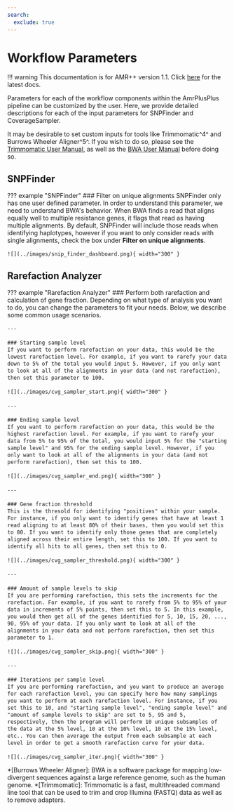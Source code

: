 ```yaml
---
search:
  exclude: true
---
```


# Workflow Parameters

!!! warning
    This documentation is for AMR++ version 1.1. Click [here](./../latest/introduction.md) for the latest docs.

Parameters for each of the workflow components within the AmrPlusPlus pipeline can be customized by the user. Here, we provide detailed descriptions for each of the input parameters for SNPFinder and CoverageSampler.

It may be desirable to set custom inputs for tools like Trimmomatic^4^ and Burrows Wheeler Aligner^5^. If you wish to do so, please see the [Trimmomatic User Manual](http://www.usadellab.org/cms/uploads/supplementary/Trimmomatic/TrimmomaticManual_V0.32.pdf), as well as the [BWA User Manual](http://bio-bwa.sourceforge.net/bwa.shtml) before doing so.

## SNPFinder
??? example "SNPFinder"
    ### Filter on unique alignments
    SNPFinder only has one user defined parameter. In order to understand this parameter, we need to understand BWA's behavior. When BWA finds a read that aligns equally well to multiple resistance genes, it flags that read as having multiple alignments. By default, SNPFinder will include those reads when identifying haplotypes, however if you want to only consider reads with single alignments, check the box under **Filter on unique alignments**.

    ![](../images/snip_finder_dashboard.png){ width="300" }

## Rarefaction Analyzer
??? example "Rarefaction Analyzer"
    ### Perform both rarefaction and calculation of gene fraction.
    Depending on what type of analysis you want to do, you can change the parameters to fit your needs. Below, we describe some common usage scenarios.

    ---

    ### Starting sample level
    If you want to perform rarefaction on your data, this would be the lowest rarefaction level. For example, if you want to rarefy your data down to 5% of the total you would input 5. However, if you only want to look at all of the alignments in your data (and not rarefaction), then set this parameter to 100.

    ![](../images/cvg_sampler_start.png){ width="300" }

    ---

    ### Ending sample level
    If you want to perform rarefaction on your data, this would be the highest rarefaction level. For example, if you want to rarefy your data from 5% to 95% of the total, you would input 5% for the "starting sample level" and 95% for the ending sample level. However, if you only want to look at all of the alignments in your data (and not perform rarefaction), then set this to 100.

    ![](../images/cvg_sampler_end.png){ width="300" }

    ---

    ### Gene fraction threshold
    This is the thresold for identifying "positives" within your sample. For instance, if you only want to identify genes that have at least 1 read aligning to at least 80% of their bases, then you would set this to 80. If you want to identify only those genes that are completely aligned across their entire length, set this to 100. If you want to identify all hits to all genes, then set this to 0.

    ![](../images/cvg_sampler_threshold.png){ width="300" }

    ---

    ### Amount of sample levels to skip
    If you are performing rarefaction, this sets the increments for the rarefaction. For example, if you want to rarefy from 5% to 95% of your data in increments of 5% points, then set this to 5. In this example, you would then get all of the genes identified for 5, 10, 15, 20, ..., 90, 95% of your data. If you only want to look at all of the alignments in your data and not perform rarefaction, then set this parameter to 1.

    ![](../images/cvg_sampler_skip.png){ width="300" }

    ---

    ### Iterations per sample level
    If you are performing rarefaction, and you want to produce an average for each rarefaction level, you can specify here how many samplings you want to perform at each rarefaction level. For instance, if you set this to 10, and "starting sample level", "ending sample level" and "amount of sample levels to skip" are set to 5, 95 and 5, respectively, then the program will perform 10 unique subsamples of the data at the 5% level, 10 at the 10% level, 10 at the 15% level, etc.. You can then average the output from each subsample at each level in order to get a smooth rarefaction curve for your data.

    ![](../images/cvg_sampler_iter.png){ width="300" }

*[Burrows Wheeler Aligner]: BWA is a software package for mapping low-divergent sequences against a large reference genome, such as the human genome.
*[Trimmomatic]: Trimmomatic is a fast, multithreaded command line tool that can be used to trim and crop Illumina (FASTQ) data as well as to remove adapters.

